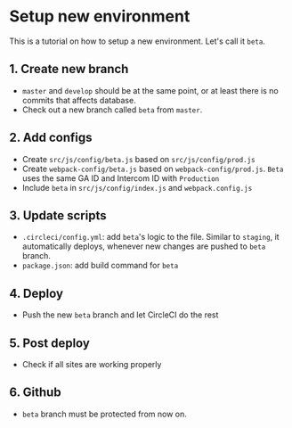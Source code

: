 # Setup new environment
This is a tutorial on how to setup a new environment. Let's call it `beta`.

## 1. Create new branch
- `master` and `develop` should be at the same point, or at least there is no commits that affects database.
- Check out a new branch called `beta` from `master`.

## 2. Add configs
- Create `src/js/config/beta.js` based on `src/js/config/prod.js`
- Create `webpack-config/beta.js` based on `webpack-config/prod.js`. `Beta` uses the same GA ID and Intercom ID with `Production`
- Include `beta` in `src/js/config/index.js` and `webpack.config.js`
  
## 3. Update scripts
- `.circleci/config.yml`: add `beta`'s logic to the file. Similar to `staging`, it automatically deploys, whenever new changes are pushed to `beta` branch.
- `package.json`: add build command for `beta`

## 4. Deploy
- Push the new `beta` branch and let CircleCI do the rest
  
## 5. Post deploy
- Check if all sites are working properly

## 6. Github
- `beta` branch must be protected from now on.
